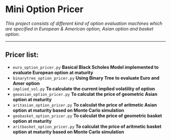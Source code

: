 ﻿# **Mini Option Pricer**

*This project consists of different kind of option evaluation machines which are specified in European & American option, Asian option and basket option.*


----------

## **Pricer list:**

- `euro_option_pricer.py` 
**Basical Black Scholes Model implemented to evaluate European option at maturity**
- `binarytree_option_pricer.py` 
**Using Binary Tree to evaluate Euro and Amer option**
- `implied_vol.py` 
**To calculate the current implied volatility of option**
- `geoasian_option_pricer.py`
**To calculat the price of geometric Asian option at maturity**
- `aritasian_option_pricer.py`
**To calculat the price of aritmetic Asian option at maturity based on Monte Carlo simulation**
- `geobasket_option_pricer.py`
**To calculat the price of geometric basket option at maturity**
- `aritbasket_option_pricer.py`
**To calculat the price of aritmetic basket option at maturity based on Monte Carlo simulation**




